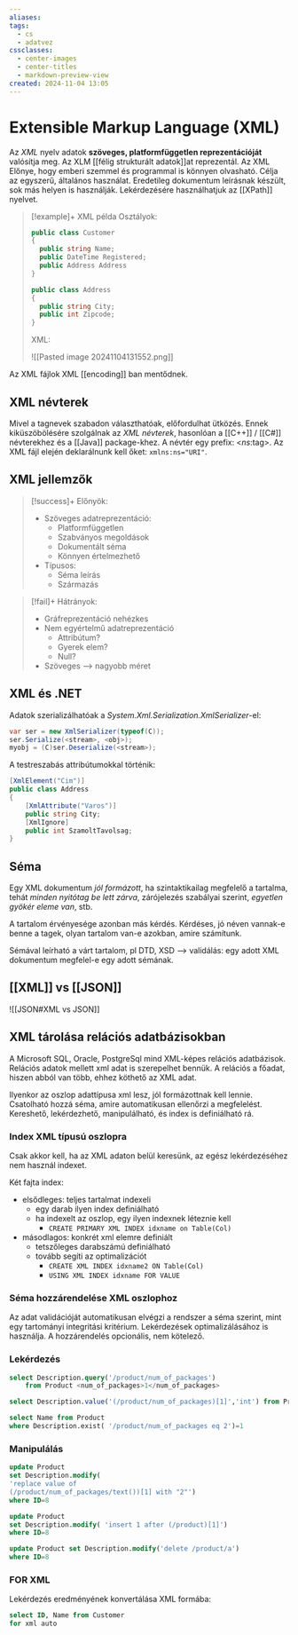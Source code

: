 ```yaml
---
aliases: 
tags:
  - cs
  - adatvez
cssclasses:
  - center-images
  - center-titles
  - markdown-preview-view
created: 2024-11-04 13:05
---
```


# Extensible Markup Language (XML)

Az *XML* nyelv adatok **szöveges, platformfüggetlen reprezentációját** valósítja meg. Az XLM [[félig strukturált adatok]]at reprezentál. Az XML Előnye, hogy emberi szemmel és programmal is könnyen olvasható. Célja az egyszerű, általános használat. Eredetileg dokumentum leírásnak készült, sok más helyen is használják. Lekérdezésére használhatjuk az [[XPath]] nyelvet.

>[!example]+ XML példa
>Osztályok:
>
>```csharp
>public class Customer
>{
>	public string Name;
>	public DateTime Registered;
>	public Address Address
>}
>
>public class Address
>{
>	public string City;
>	public int Zipcode;
>}
>```
>XML:
>
> ![[Pasted image 20241104131552.png]]

Az XML fájlok XML [[encoding]] ban mentődnek.

## XML névterek

Mivel a tagnevek szabadon választhatóak, előfordulhat ütközés. Ennek kiküszöbölésére szolgálnak az *XML névterek*, hasonlóan a [[C++]] / [[C#]] névterekhez és a [[Java]] package-khez. A névtér egy prefix: <*ns*:tag>. Az XML fájl elején deklarálnunk kell őket: `xmlns:ns="URI"`.

## XML jellemzők

>[!success]+ Előnyök:
>- Szöveges adatreprezentáció:
>	- Platformfüggetlen
>	- Szabványos megoldások
>	- Dokumentált séma
>	- Könnyen értelmezhető
>- Típusos:
>	- Séma leírás
>	- Származás

>[!fail]+ Hátrányok:
>- Gráfreprezentáció nehézkes
>- Nem egyértelmű adatreprezentáció
>	- Attribútum?
>	- Gyerek elem?
>	- Null?
>- Szöveges --> nagyobb méret

## XML és .NET

Adatok szerializálhatóak a
*System.Xml.Serialization.XmlSerializer*-el:

```csharp
var ser = new XmlSerializer(typeof(C));
ser.Serialize(<stream>, <obj>);
myobj = (C)ser.Deserialize(<stream>);
```

A testreszabás attribútumokkal történik:

```csharp
[XmlElement("Cim")]
public class Address
{
	[XmlAttribute("Varos")]
	public string City;
	[XmlIgnore]
	public int SzamoltTavolsag;
}
```

## Séma

Egy XML dokumentum *jól formázott*, ha szintaktikailag megfelelő a tartalma, tehát *minden nyitótag be lett zárva*, zárójelezés szabályai szerint, *egyetlen gyökér eleme van*, stb.

A tartalom érvényesége azonban más kérdés. Kérdéses, jó néven vannak-e benne a tagek, olyan tartalom van-e azokban, amire számítunk.

Sémával leírható a várt tartalom, pl DTD, XSD --> validálás: egy adott XML dokumentum megfelel-e egy adott sémának.


## [[XML]] vs [[JSON]]

![[JSON#XML vs JSON]]

## XML tárolása relációs adatbázisokban

A Microsoft SQL, Oracle, PostgreSql mind XML-képes relációs adatbázisok. Relációs adatok mellett xml adat is szerepelhet bennük. A relációs a főadat, hiszen abból van több, ehhez köthető az XML adat.

Ilyenkor az oszlop adattípusa xml lesz, jól formázottnak kell lennie. Csatolható hozzá séma, amire automatikusan ellenőrzi a megfelelést. Kereshető, lekérdezhető, manipulálható, és index is definiálható rá.

### Index XML típusú oszlopra

Csak akkor kell, ha az XML adaton belül keresünk, az egész lekérdezéséhez nem használ indexet.

Két fajta index:
- elsődleges: teljes tartalmat indexeli
	- egy darab ilyen index definiálható
	- ha indexelt az oszlop, egy ilyen indexnek léteznie kell
		- `CREATE PRIMARY XML INDEX idxname on Table(Col)`
- másodlagos: konkrét xml elemre definiált
	- tetszőleges darabszámú definiálható
	- tovább segíti az optimalizációt
		- `CREATE XML INDEX idxname2 ON Table(Col)`
		- `USING XML INDEX idxname FOR VALUE`

### Séma hozzárendelése XML oszlophoz

Az adat validációját automatikusan elvégzi a rendszer a séma szerint, mint egy tartományi integritási kritérium. Lekérdezések optimalizálásához is használja. A hozzárendelés opcionális, nem kötelező.


### Lekérdezés

```sql
select Description.query('/product/num_of_packages')
	from Product <num_of_packages>1</num_of_packages>

select Description.value('(/product/num_of_packages)[1]','int') from Product 1)

select Name from Product
where Description.exist( '/product/num_of_packages eq 2')=1

```

### Manipulálás 

```sql
update Product
set Description.modify(
'replace value of
(/product/num_of_packages/text())[1] with "2"')
where ID=8

update Product
set Description.modify( 'insert 1 after (/product)[1]')
where ID=8

update Product set Description.modify('delete /product/a')
where ID=8
```

### FOR XML

Lekérdezés eredményének konvertálása XML formába:

```sql
select ID, Name from Customer
for xml auto
```

